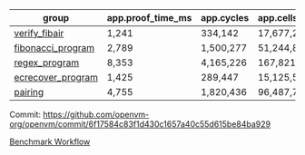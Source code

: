 | group | app.proof_time_ms | app.cycles | app.cells_used | leaf.proof_time_ms | leaf.cycles | leaf.cells_used |
| -- | -- | -- | -- | -- | -- | -- |
| [verify_fibair](https://github.com/openvm-org/openvm/blob/benchmark-results/benchmarks/verify_fibair-6f17584c83f1d430c1657a40c55d615be84ba929.md) | 1,241 |  334,142 |  17,677,298 |- | - | - |
| [fibonacci_program](https://github.com/openvm-org/openvm/blob/benchmark-results/benchmarks/fibonacci-6f17584c83f1d430c1657a40c55d615be84ba929.md) | 2,789 |  1,500,277 |  51,244,863 | 3,899 |  1,263,495 |  70,285,976 |
| [regex_program](https://github.com/openvm-org/openvm/blob/benchmark-results/benchmarks/regex-6f17584c83f1d430c1657a40c55d615be84ba929.md) | 8,353 |  4,165,226 |  167,821,872 | 15,035 |  3,982,053 |  304,556,366 |
| [ecrecover_program](https://github.com/openvm-org/openvm/blob/benchmark-results/benchmarks/ecrecover-6f17584c83f1d430c1657a40c55d615be84ba929.md) | 1,425 |  289,447 |  15,125,546 | 13,170 |  2,988,573 |  244,252,882 |
| [pairing](https://github.com/openvm-org/openvm/blob/benchmark-results/benchmarks/pairing-6f17584c83f1d430c1657a40c55d615be84ba929.md) | 4,755 |  1,820,436 |  96,487,767 | 14,151 |  3,267,406 |  273,856,716 |


Commit: https://github.com/openvm-org/openvm/commit/6f17584c83f1d430c1657a40c55d615be84ba929

[Benchmark Workflow](https://github.com/openvm-org/openvm/actions/runs/14136571645)
